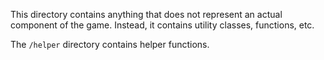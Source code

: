 This directory contains anything that does not represent an actual component of
the game. Instead, it contains utility classes, functions, etc.

The `/helper` directory contains helper functions.

